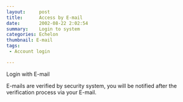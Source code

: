 ```yaml
---
layout:     post
title:      Access by E-mail
date:       2002-08-22 2:02:54
summary:    Login to system
categories: Echelon
thumbnail: E-mail
tags:
 - Account login

---
```


Login with E-mail

E-mails are verified by security system, you will be notified after the verification process via your E-mail.
